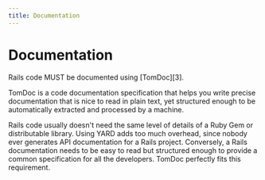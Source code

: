 ```yaml
---
title: Documentation
---
```


# Documentation

Rails code MUST be documented using [TomDoc][3].

TomDoc is a code documentation specification that helps you write precise documentation that is nice to read in plain text, yet structured enough to be automatically extracted and processed by a machine.

Rails code usually doesn't need the same level of details of a Ruby Gem or distributable library. Using YARD adds too much overhead, since nobody ever generates API documentation for a Rails project. Conversely, a Rails documentation needs to be easy to read but structured enough to provide a common specification for all the developers. TomDoc perfectly fits this requirement.
